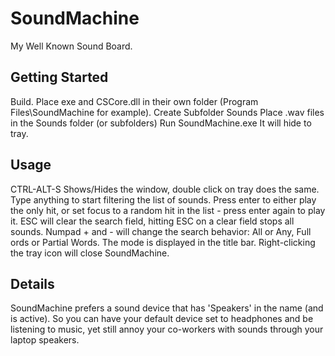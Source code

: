 # SoundMachine
My Well Known Sound Board.

## Getting Started
Build.
Place exe and CSCore.dll in their own folder (Program Files\SoundMachine for example).
Create Subfolder Sounds
Place .wav files in the Sounds folder (or subfolders)
Run SoundMachine.exe
It will hide to tray.

## Usage
CTRL-ALT-S Shows/Hides the window, double click on tray does the same.
Type anything to start filtering the list of sounds.
Press enter to either play the only hit, or set focus to a random hit in the list - press enter again to play it.
ESC will clear the search field, hitting ESC on a clear field stops all sounds.
Numpad + and - will change the search behavior: All or Any, Full ords or Partial Words. The mode is displayed in the title bar.
Right-clicking the tray icon will close SoundMachine.

## Details
SoundMachine prefers a sound device that has 'Speakers' in the name (and is active).
So you can have your default device set to headphones and be listening to music, yet still annoy your co-workers with sounds through your laptop speakers.
